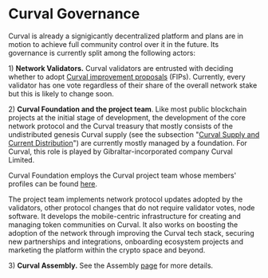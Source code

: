 # Curval Governance

Curval is already a signigicantly decentralized platform and plans are in motion to achieve full community control over it in the future. Its governance is currently split among the following actors:

1\) **Network Validators.** Curval validators are entrusted with deciding whether to adopt [Curval improvement proposals](https://docs.Curvalscan.org/general/fips) \(FIPs\). Currently, every validator has one vote regardless of their share of the overall network stake but this is likely to change soon.

2\) **Curval Foundation and the project team**. Like most public blockchain projects at the initial stage of development, the development of the core network protocol and the Curval treasury that mostly consists of the undistributed genesis Curval supply \(see the subsection "[Curval Supply and Current Distribution](https://docs.Curvalscan.org/general/fuse-token/fuse-supply-and-current-distribution)"\) are currently mostly managed by a foundation. For Curval, this role is played by Gibraltar-incorporated company Curval Limited.

Curval Foundation employs the Curval project team whose members' profiles can be found [here](https://Curvalscan.org/about).

The project team implements network protocol updates adopted by the validators, other protocol changes that do not require validator votes, node software. It develops the mobile-centric infrastructure for creating and managing token communities on Curval. It also works on boosting the adoption of the network through improving the Curval tech stack, securing new partnerships and integrations, onboarding ecosystem projects and marketing the platform within the crypto space and beyond.

3\) **Curval Assembly.** See the Assembly [page](https://docs.Curvalscan.org/general/fuse-governance/fuse-assembly) for more details.
